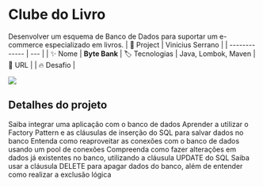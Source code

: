 # Clube do Livro

Desenvolver um esquema de Banco de Dados para suportar um e-commerce especializado em livros.
| 💾 Project | Vinicius Serrano    |
| -------------  | --- |
| :sparkles: Nome        | **Byte Bank**
| :label: Tecnologias | Java, Lombok, Maven
| :rocket: URL         | 
| :fire: Desafio     | 

<!-- Inserir imagem com a #vitrinedev ao final do link -->
![](#vitrinedev)

## Detalhes do projeto

Saiba integrar uma aplicação com o banco de dados
Aprender a utilizar o Factory Pattern e as cláusulas de inserção do SQL para salvar dados no banco
Entenda como reaproveitar as conexões com o banco de dados usando um pool de conexões
Compreenda como fazer alterações em dados já existentes no banco, utilizando a cláusula UPDATE do SQL
Saiba usar a cláusula DELETE para apagar dados do banco, além de entender como realizar a exclusão lógica
